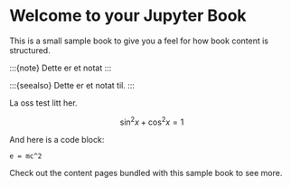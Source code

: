 # Welcome to your Jupyter Book

This is a small sample book to give you a feel for how book content is
structured.

:::{note}
Dette er et notat
:::


:::{seealso}
Dette er et notat til.
:::

La oss test litt her. 

$$ \sin^2 x +\cos^2 x = 1$$ 

And here is a code block:

```
e = mc^2
```

Check out the content pages bundled with this sample book to see more.
